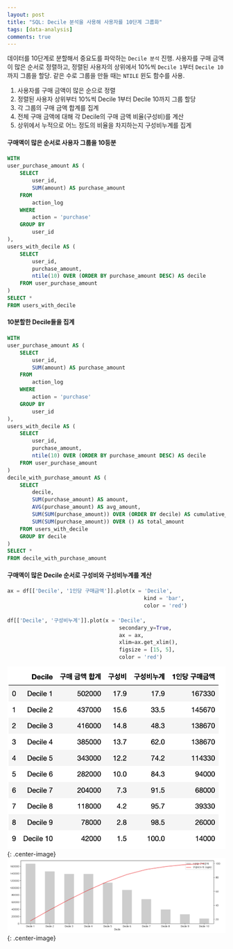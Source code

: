 ```yaml
---
layout: post
title: "SQL: Decile 분석을 사용해 사용자를 10단계 그룹화"
tags: [data-analysis]
comments: true
---
```


데이터를 10단계로 분할해서 중요도를 파악하는 `Decile 분석` 진행. 사용자를 구매 금액이 많은 순서로 정렬하고, 정렬된 사용자의 상위에서 10%씩 `Decile 1`부터 `Decile 10`까지 그룹을 할당. 같은 수로 그룹을 만들 때는 `NTILE` 윈도 함수를 사용.

1. 사용자를 구매 금액이 많은 순으로 정렬
2. 정렬된 사용자 상위부터 10%씩 Decile 1부터 Decile 10까지 그룹 할당
3. 각 그룹의 구매 금액 합계를 집계
4. 전체 구매 금액에 대해 각 Decile의 구매 금액 비율(구성비)를 계산
5. 상위에서 누적으로 어느 정도의 비율을 차지하는지 구성비누계를 집계

#### 구매액이 많은 순서로 사용자 그룹을 10등분
```sql
WITH
user_purchase_amount AS (
    SELECT
        user_id,
        SUM(amount) AS purchase_amount
    FROM
        action_log
    WHERE
        action = 'purchase'
    GROUP BY
        user_id
),
users_with_decile AS (
    SELECT
        user_id,
        purchase_amount,
        ntile(10) OVER (ORDER BY purchase_amount DESC) AS decile
    FROM user_purchase_amount
)
SELECT *
FROM users_with_decile
```

#### 10분할한 Decile들을 집계
```sql
WITH
user_purchase_amount AS (
    SELECT
        user_id,
        SUM(amount) AS purchase_amount
    FROM
        action_log
    WHERE
        action = 'purchase'
    GROUP BY
        user_id
),
users_with_decile AS (
    SELECT
        user_id,
        purchase_amount,
        ntile(10) OVER (ORDER BY purchase_amount DESC) AS decile
    FROM user_purchase_amount
)
decile_with_purchase_amount AS (
    SELECT
        decile,
        SUM(purchase_amount) AS amount,
        AVG(purchase_amount) AS avg_amount,
        SUM(SUM(purchase_amount)) OVER (ORDER BY decile) AS cumulative_amount,
        SUM(SUM(purchase_amount)) OVER () AS total_amount
    FROM users_with_decile
    GROUP BY decile
)
SELECT *
FROM decile_with_purchase_amount
```

#### 구매액이 많은 Decile 순서로 구성비와 구성비누계를 계산
```python
ax = df[['Decile', '1인당 구매금액']].plot(x = 'Decile', 
                                            kind = 'bar', 
                                            color = 'red')

df[['Decile', '구성비누계']].plot(x = 'Decile', 
                                    secondary_y=True, 
                                    ax = ax, 
                                    xlim=ax.get_xlim(),
                                    figsize = [15, 5], 
                                    color = 'red')
```

![Image-2](../images/2019-11-27-SQL-RC-11-6-Decile분석-1.png){: .center-image}
![Image-2](../images/2019-11-27-SQL-RC-11-6-Decile분석-2.png){: .center-image}